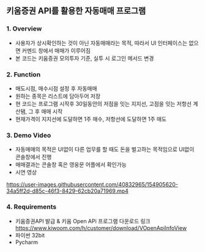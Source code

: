 ## 키움증권 API를 활용한 자동매매 프로그램

### 1. Overview
- 사용자가 상시확인하는 것이 아닌 자동매매라는 목적, 따라서 UI 인터페이스는 없으면 커멘드 창에서 매매가 이루어짐
- 본 코드는 키움증권 모의투자 기준, 실투 시 로그인 메서드 변경



### 2. Function
- 매도시점, 매수시점 설정 후 자동매매
- 원하는 종목은 리스트에 담아두어 저장
- 현 코드는 프로그램 시작후 30일동안의 저점을 잇는 지지선, 고점을 잇는 저항선 계산됌, 그 후 매매 시작
- 현재가격이 지지선에 도달하면 1주 매수, 저항선에 도달하면 1주 매도 

### 3. Demo Video 
- 자동매매의 목적은 UI없이 다른 업무를 할 때도 돈을 벌고하는 목적임으로 UI없이 콘솔창에서 진행
- 매매결과는 콘솔창 혹은 영웅문 어플에서 확인가능
- 시연 영상



https://user-images.githubusercontent.com/40832965/154905620-34a5ff2d-d85c-46f3-8429-62cb20a71969.mp4



### 4. Requirements
- 키움증권API 발급 & 키움 Open APi 프로그램 다운로드 링크 <br>
   https://www.kiwoom.com/h/customer/download/VOpenApiInfoView
- 파이썬 32bit
- Pycharm
